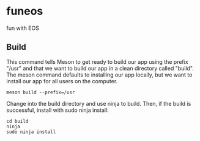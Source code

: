# funeos
fun with EOS



## Build

This command tells Meson to get ready to build our app using the prefix "/usr" and that we want to build our app in a clean directory called "build". The meson command defaults to installing our app locally, but we want to install our app for all users on the computer.

````
meson build --prefix=/usr
````

Change into the build directory and use ninja to build. Then, if the build is successful, install with sudo ninja install:

````
cd build
ninja
sudo ninja install
````
